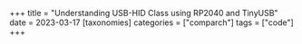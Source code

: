 +++
title = "Understanding USB-HID Class using RP2040 and TinyUSB"
date = 2023-03-17
[taxonomies]
categories = ["comparch"]
tags = ["code"]
+++



